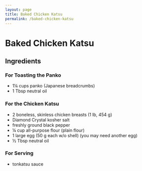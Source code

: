 ```yaml
---
layout: page
title: Baked Chicken Katsu
permalink: /baked-chicken-katsu
---
```


# Baked Chicken Katsu

## Ingredients

### For Toasting the Panko

* 1¼ cups panko (Japanese breadcrumbs)
* 1 Tbsp neutral oil

### For the Chicken Katsu

* 2 boneless, skinless chicken breasts (1 lb, 454 g)
* Diamond Crystal kosher salt
* freshly ground black pepper
* ¼ cup all-purpose flour (plain flour)
* 1 large egg (50 g each w/o shell) (you may need another egg)
* ½ Tbsp neutral oil

### For Serving

* tonkatsu sauce
